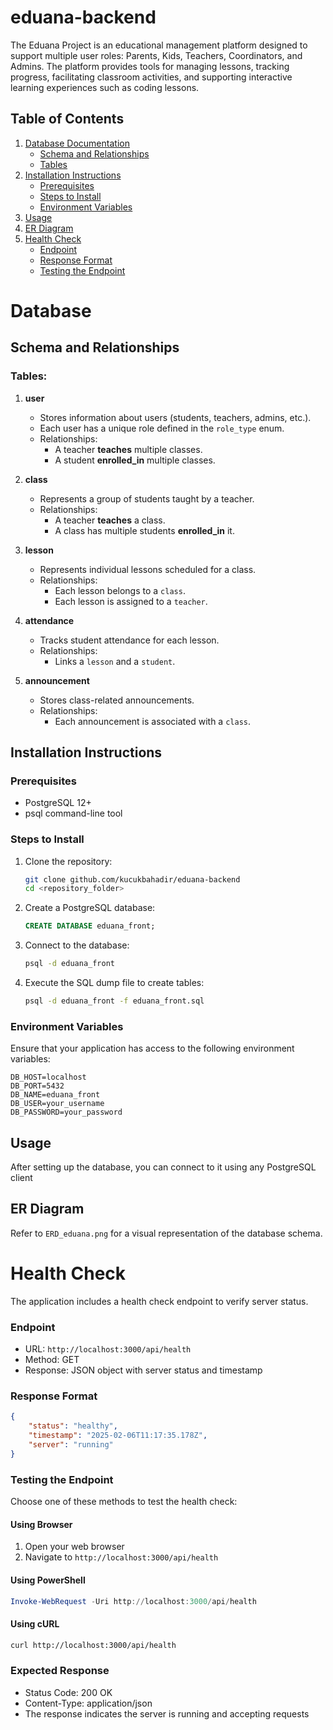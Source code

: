 # eduana-backend

The Eduana Project is an educational management platform designed to support multiple user roles: Parents, Kids, Teachers, Coordinators, and Admins. The platform provides tools for managing lessons, tracking progress, facilitating classroom activities, and supporting interactive learning experiences such as coding lessons.

## Table of Contents
1. [Database Documentation](#database-documentation)
   - [Schema and Relationships](#schema-and-relationships)
   - [Tables](#tables)
2. [Installation Instructions](#installation-instructions)
   - [Prerequisites](#prerequisites)
   - [Steps to Install](#steps-to-install)
   - [Environment Variables](#environment-variables)
3. [Usage](#usage)
4. [ER Diagram](#er-diagram)
5. [Health Check](#health-check)
   - [Endpoint](#endpoint)
   - [Response Format](#response-format)
   - [Testing the Endpoint](#testing-the-endpoint)

# Database

## Schema and Relationships

### Tables:

1. **user**

   - Stores information about users (students, teachers, admins, etc.).
   - Each user has a unique role defined in the `role_type` enum.
   - Relationships:
     - A teacher **teaches** multiple classes.
     - A student **enrolled\_in** multiple classes.

2. **class**

   - Represents a group of students taught by a teacher.
   - Relationships:
     - A teacher **teaches** a class.
     - A class has multiple students **enrolled\_in** it.

3. **lesson**

   - Represents individual lessons scheduled for a class.
   - Relationships:
     - Each lesson belongs to a `class`.
     - Each lesson is assigned to a `teacher`.

4. **attendance**

   - Tracks student attendance for each lesson.
   - Relationships:
     - Links a `lesson` and a `student`.

5. **announcement**

   - Stores class-related announcements.
   - Relationships:
     - Each announcement is associated with a `class`.

## Installation Instructions

### Prerequisites

- PostgreSQL 12+
- psql command-line tool

### Steps to Install

1. Clone the repository:
   ```sh
   git clone github.com/kucukbahadir/eduana-backend
   cd <repository_folder>
   ```
2. Create a PostgreSQL database:
   ```sql
   CREATE DATABASE eduana_front;
   ```
3. Connect to the database:
   ```sh
   psql -d eduana_front
   ```
4. Execute the SQL dump file to create tables:
   ```sh
   psql -d eduana_front -f eduana_front.sql
   ```

### Environment Variables

Ensure that your application has access to the following environment variables:

```env
DB_HOST=localhost
DB_PORT=5432
DB_NAME=eduana_front
DB_USER=your_username
DB_PASSWORD=your_password
```

## Usage

After setting up the database, you can connect to it using any PostgreSQL client&#x20;

## ER Diagram

Refer to `ERD_eduana.png` for a visual representation of the database schema.

# Health Check
The application includes a health check endpoint to verify server status.

### Endpoint
- URL: `http://localhost:3000/api/health`
- Method: GET
- Response: JSON object with server status and timestamp

### Response Format
```json
{
    "status": "healthy",
    "timestamp": "2025-02-06T11:17:35.178Z",
    "server": "running"
}
```

### Testing the Endpoint
Choose one of these methods to test the health check:

#### Using Browser
1. Open your web browser
2. Navigate to `http://localhost:3000/api/health`

#### Using PowerShell
```powershell
Invoke-WebRequest -Uri http://localhost:3000/api/health
```

#### Using cURL
```bash
curl http://localhost:3000/api/health
```

### Expected Response
- Status Code: 200 OK
- Content-Type: application/json
- The response indicates the server is running and accepting requests
